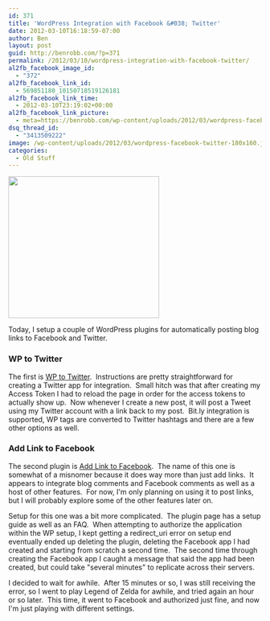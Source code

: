 ```yaml
---
id: 371
title: 'WordPress Integration with Facebook &#038; Twitter'
date: 2012-03-10T16:18:59-07:00
author: Ben
layout: post
guid: http://benrobb.com/?p=371
permalink: /2012/03/10/wordpress-integration-with-facebook-twitter/
al2fb_facebook_image_id:
  - "372"
al2fb_facebook_link_id:
  - 569851180_10150718519126181
al2fb_facebook_link_time:
  - 2012-03-10T23:19:02+00:00
al2fb_facebook_link_picture:
  - meta=https://benrobb.com/wp-content/uploads/2012/03/wordpress-facebook-twitter-150x150.jpg
dsq_thread_id:
  - "3413509222"
image: /wp-content/uploads/2012/03/wordpress-facebook-twitter-180x160.jpg
categories:
  - Old Stuff
---
```

<a href="https://benrobb.com/wp-content/uploads/2012/03/wordpress-facebook-twitter.jpg"><img class="aligncenter size-full wp-image-372" title="wordpress-facebook-twitter" src="https://benrobb.com/wp-content/uploads/2012/03/wordpress-facebook-twitter.jpg" alt="" width="300" height="282" /></a>

Today, I setup a couple of WordPress plugins for automatically posting blog links to Facebook and Twitter.
<h3>WP to Twitter</h3>
The first is <a title="WP to Twitter Plugin" href="http://wordpress.org/extend/plugins/wp-to-twitter/">WP to Twitter</a>.  Instructions are pretty straightforward for creating a Twitter app for integration.  Small hitch was that after creating my Access Token I had to reload the page in order for the access tokens to actually show up.  Now whenever I create a new post, it will post a Tweet using my Twitter account with a link back to my post.  Bit.ly integration is supported, WP tags are converted to Twitter hashtags and there are a few other options as well.
<h3>Add Link to Facebook</h3>
The second plugin is <a title="Add Link to Facebook Plugin" href="http://wordpress.org/extend/plugins/add-link-to-facebook/">Add Link to Facebook</a>.  The name of this one is somewhat of a misnomer because it does way more than just add links.  It appears to integrate blog comments and Facebook comments as well as a host of other features.  For now, I'm only planning on using it to post links, but I will probably explore some of the other features later on.

Setup for this one was a bit more complicated.  The plugin page has a setup guide as well as an FAQ.  When attempting to authorize the application within the WP setup, I kept getting a redirect_uri error on setup end eventually ended up deleting the plugin, deleting the Facebook app I had created and starting from scratch a second time.  The second time through creating the Facebook app I caught a message that said the app had been created, but could take "several minutes" to replicate across their servers.

I decided to wait for awhile.  After 15 minutes or so, I was still receiving the error, so I went to play Legend of Zelda for awhile, and tried again an hour or so later.  This time, it went to Facebook and authorized just fine, and now I'm just playing with different settings.